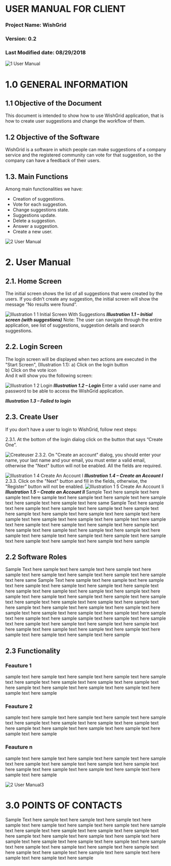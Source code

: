 <!-- TITLE: Wish Grid - User Manual V1.0 -->
<!-- SUBTITLE: A quick summary of Wish Grid User Manual V1.0 -->



# USER MANUAL FOR CLIENT

### Project Name: WishGrid
### Version: 0.2
### Last Modified date: 08/29/2018

![1 User Manual](/uploads/user-manual/1-user-manual.png "1 User Manual")
 

# 1.0	GENERAL INFORMATION

## 1.1	Objective of the Document
This document is intended to show how to use WishGrid application, that is how to create user suggestions and change the workflow of them.
## 1.2	Objective of the Software
WishGrid is a software in which people can make suggestions of a company service and the registered community can vote for that suggestion, so the company can have a feedback of their users.
## 1.3.	Main Functions
Among main functionalities we have:
* Creation of suggestions.
* Vote for each suggestion.
* Change suggestions state.
* Suggestions update.
* Delete a suggestion. 
* Answer a suggestion.
* Create a new user.

![2 User Manual](/uploads/user-manual/2-user-manual.png "2 User Manual")

# 2.	User Manual	
## 2.1.	Home Screen
The initial screen shows the list of all suggestions that were created by the users.
If you didn’t create any suggestion, the initial screen will show the message “No results were found”.

![Illustration 1 1 Initial Screen With Suggestions](/uploads/wish-grid/illustration-1-1-initial-screen-with-suggestions.png "Illustration 1 1 Initial Screen With Suggestions")
***Illustration 1.1 – Initial screen (with suggestions)***
Note: The user can navigate through the entire application, see list of suggestions, suggestion details and search suggestions.
## 2.2.	Login Screen
The login screen will be displayed when two actions are executed in the "Start Screen", (Illustration 1.1):
a)	Click on the login button  
b)	Click on the vote icon  
	And it will show you the following screen:
	
![Illustration 1 2 Login](/uploads/wish-grid/illustration-1-2-login.png "Illustration 1 2 Login")
***Illustration 1.2 – Login***
Enter a valid user name and password to be able to access the WishGrid application.



***Illustration 1.3 – Failed to login***

## 2.3.	 Create User
If you don’t have a user to login to WishGrid, follow next steps: 

2.3.1.	At the bottom of the login dialog click on the button that says “Create One”.

![Createuser](/uploads/wish-grid/createuser.png "Createuser")
2.3.2.	On "Create an account" dialog, you should enter your name, your last name and your email, you must enter a valid email, otherwise the "Next" button will not be enabled. All the fields are required.

![Illustration 1 4 Create An Account I](/uploads/wish-grid/illustration-1-4-create-an-account-i.png "Illustration 1 4 Create An Account I")
***Illustration 1.4 – Create an Account I***
2.3.3.	Click on the "Next" button and fill in the fields, otherwise, the "Register" button will not be enabled.
![Illustration 1 5 Create An Account Ii](/uploads/wish-grid/illustration-1-5-create-an-account-ii.png "Illustration 1 5 Create An Account Ii")
***Illustration 1.5 – Create an Account II***
Sample Text here sample text here sample text here sample text here sample text here sample text here sample text here sample text here sample text here same
Sample Text here sample text here sample text here sample text here sample text here sample text here sample text here sample text here sample text here sample text here sample text here sample text here sample text here sample text here sample text here sample text here sample text here sample text here sample text here sample text here sample text here sample text here sample text here sample text here sample text here sample text here sample text here sample text here sample text here sample text here sample text here sample


## 2.2	Software Roles

Sample Text here sample text here sample text here sample text here sample text here sample text here sample text here sample text here sample text here same
Sample Text here sample text here sample text here sample text here sample text here sample text here sample text here sample text here sample text here sample text here sample text here sample text here sample text here sample text here sample text here sample text here sample text here sample text here sample text here sample text here sample text here sample text here sample text here sample text here sample text here sample text here sample text here sample text here sample text here sample text here sample text here sample
sample text here sample text here sample text here sample text here sample text here sample text here sample text here sample text here sample text here sample text here sample text here sample text here sample text here sample text here sample 

## 2.3	Functionality

### Feauture 1

sample text here sample text here sample text here sample text here sample text here sample text here sample text here sample text here sample text here sample text here sample text here sample text here sample text here sample text here sample 

### Feauture 2

sample text here sample text here sample text here sample text here sample text here sample text here sample text here sample text here sample text here sample text here sample text here sample text here sample text here sample text here sample 

### Feauture n
sample text here sample text here sample text here sample text here sample text here sample text here sample text here sample text here sample text here sample text here sample text here sample text here sample text here sample text here sample 


![2 User Manual](/uploads/user-manual/2-user-manual.png "2 User Manual")3
# 3.0 POINTS OF CONTACTS

Sample Text here sample text here sample text here sample text here sample text here sample text here sample text here sample text here sample text here sample text here sample text here sample text here sample text here sample text here sample text here sample text here sample text here sample text here sample text here sample text here sample text here sample text here sample text here sample text here sample text here sample text here sample text here sample text here sample text here sample text here sample text here sample text here sample 


